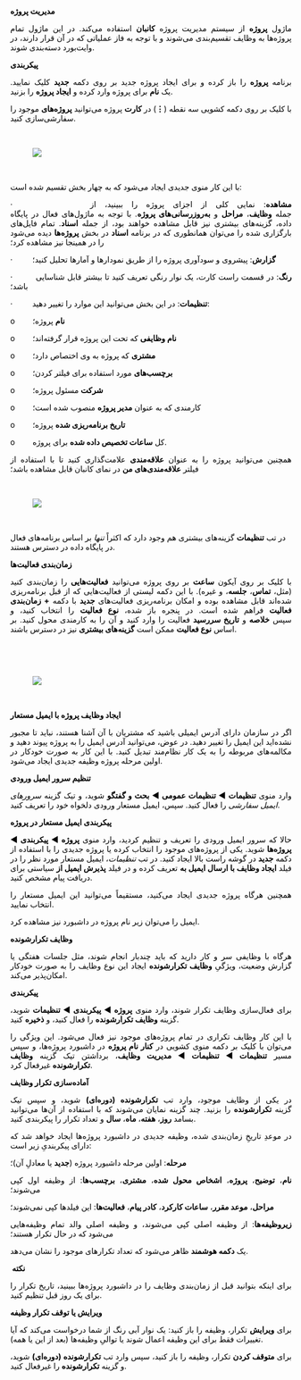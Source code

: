 <p><span class="text-big" style="color:hsl(0,0%,0%);"><strong>مدیریت پروژه</strong></span></p><p style="text-align:justify;"><span style="color:hsl(0,0%,0%);">ماژول&nbsp;<strong>پروژه</strong>&nbsp;از سیستم مدیریت پروژه&nbsp;<strong>کانبان</strong>&nbsp;استفاده می‌کند. در این ماژول تمام پروژه‌ها به وظایف تقسیم‌بندی می‌شوند و با توجه به فاز عملیاتی که در آن قرار دارند، در وایت‌بورد دسته‌بندی شوند.</span></p><p style="text-align:justify;"><span class="text-big" style="color:hsl(0,0%,0%);"><strong>پیکربندی</strong></span></p><p style="text-align:justify;"><span style="color:hsl(0,0%,0%);">برنامه&nbsp;<strong>پروژه</strong>&nbsp;را باز کرده و برای ایجاد پروژه جدید بر روی دکمه&nbsp;<strong>جدید</strong>&nbsp;کلیک نمایید. یک&nbsp;<strong>نام</strong>&nbsp;برای پروژه وارد کرده و&nbsp;<strong>ایجاد پروژه</strong>&nbsp;را بزنید.</span></p><p style="text-align:justify;"><span style="color:hsl(0,0%,0%);">با کلیک بر روی دکمه کشویی سه نقطه (<strong>⋮</strong>) در&nbsp;<strong>کارت</strong>&nbsp;پروژه می‌توانید&nbsp;<strong>پروژه‌های</strong>&nbsp;موجود را سفارشی‌سازی کنید.</span></p><p><span style="color:hsl(0,0%,0%);">&nbsp;</span></p><figure class="image"><img src="https://matini.hubdesk.ir/content/editor/816678cc-2812-4c34-91ce-a585359e4830image.png.png"></figure><p style="text-align:justify;">&nbsp;</p><p style="text-align:justify;"><span style="color:hsl(0,0%,0%);">با این کار منوی جدیدی ایجاد می‌شود که به چهار بخش تقسیم شده است:</span></p><p style="text-align:justify;"><span style="color:hsl(0,0%,0%);">·&nbsp;&nbsp;&nbsp;&nbsp;&nbsp;&nbsp;&nbsp;&nbsp; <strong>مشاهده</strong>: نمایی کلی از اجزای پروژه را ببینید، از جمله&nbsp;<strong>وظایف</strong>،&nbsp;<strong>مراحل</strong>&nbsp;و&nbsp;<strong>به‌روزرسانی‌های پروژه</strong>. با توجه به ماژول‌های فعال در پایگاه داده، گزینه‌های بیشتری نیز قابل مشاهده خواهند بود، از جمله&nbsp;<strong>اسناد</strong>. تمام فایل‌های بارگزاری شده را می‌توان همانطوری که در برنامه&nbsp;<strong>اسناد</strong>&nbsp;در بخش&nbsp;<strong>پروژه‌ها</strong>&nbsp;دیده می‌شود را در همینجا نیز مشاهده کرد؛</span></p><p style="text-align:justify;"><span style="color:hsl(0,0%,0%);">·&nbsp;&nbsp;&nbsp;&nbsp;&nbsp;&nbsp;&nbsp;&nbsp; <strong>گزارش</strong>: پیشروی و سودآوری پروژه را از طریق نمودارها و آمارها تحلیل کنید؛</span></p><p style="text-align:justify;"><span style="color:hsl(0,0%,0%);">·&nbsp;&nbsp;&nbsp;&nbsp;&nbsp;&nbsp;&nbsp;&nbsp; <strong>رنگ</strong>: در قسمت راست کارت، یک نوار رنگی تعریف کنید تا بیشتر قابل شناسایی باشد؛</span></p><p style="text-align:justify;"><span style="color:hsl(0,0%,0%);">·&nbsp;&nbsp;&nbsp;&nbsp;&nbsp;&nbsp;&nbsp;&nbsp; <strong>تنظیمات</strong>: در این بخش می‌توانید این موارد را تغییر دهید:</span></p><p style="text-align:justify;"><span style="color:hsl(0,0%,0%);">o&nbsp;&nbsp;&nbsp;&nbsp;&nbsp;&nbsp;&nbsp; <strong>نام</strong>&nbsp;پروژه؛</span></p><p style="text-align:justify;"><span style="color:hsl(0,0%,0%);">o&nbsp;&nbsp;&nbsp;&nbsp;&nbsp;&nbsp;&nbsp; <strong>نام وظایفی</strong>&nbsp;که تحت این پروژه قرار گرفته‌اند؛</span></p><p style="text-align:justify;"><span style="color:hsl(0,0%,0%);">o&nbsp;&nbsp;&nbsp;&nbsp;&nbsp;&nbsp;&nbsp; <strong>مشتری</strong>&nbsp;که پروژه به وی اختصاص دارد؛</span></p><p style="text-align:justify;"><span style="color:hsl(0,0%,0%);">o&nbsp;&nbsp;&nbsp;&nbsp;&nbsp;&nbsp;&nbsp; <strong>برچسب‌های</strong>&nbsp;مورد استفاده برای فیلتر کردن؛</span></p><p style="text-align:justify;"><span style="color:hsl(0,0%,0%);">o&nbsp;&nbsp;&nbsp;&nbsp;&nbsp;&nbsp;&nbsp; <strong>شرکت</strong>&nbsp;مسئول پروژه؛</span></p><p style="text-align:justify;"><span style="color:hsl(0,0%,0%);">o&nbsp;&nbsp;&nbsp;&nbsp;&nbsp;&nbsp;&nbsp; کارمندی که به عنوان&nbsp;<strong>مدیر پروژه</strong>&nbsp;منصوب شده است؛</span></p><p style="text-align:justify;"><span style="color:hsl(0,0%,0%);">o&nbsp;&nbsp;&nbsp;&nbsp;&nbsp;&nbsp;&nbsp; <strong>تاریخ برنامه‌ریزی شده</strong>&nbsp;پروژه؛</span></p><p style="text-align:justify;"><span style="color:hsl(0,0%,0%);">o&nbsp;&nbsp;&nbsp;&nbsp;&nbsp;&nbsp;&nbsp; کل&nbsp;<strong>ساعات تخصیص داده شده</strong>&nbsp;برای پروژه.</span></p><p style="text-align:justify;"><span style="color:hsl(0,0%,0%);">همچنین می‌توانید پروژه را به عنوان&nbsp;<strong>علاقه‌مندی</strong>&nbsp;علامت‌گذاری کنید تا با استفاده از فیلتر&nbsp;<strong>علاقه‌مندی‌های من</strong>&nbsp;در نمای کانبان قابل مشاهده باشد؛</span></p><p style="text-align:justify;"><span style="color:hsl(0,0%,0%);">&nbsp;</span></p><figure class="image"><img src="https://matini.hubdesk.ir/content/editor/9ebceadf-1232-4711-979e-982fa361d0f1image.png.png"></figure><p>&nbsp;</p><p><span style="color:hsl(0,0%,0%);">در تب&nbsp;<strong>تنظیمات</strong>&nbsp;گزینه‌های بیشتری هم وجود دارد که اکثراً&nbsp;<i>تنها</i>&nbsp;بر اساس برنامه‌های فعال در پایگاه داده در دسترس هستند.</span></p><p><span class="text-big" style="color:hsl(0,0%,0%);"><strong>زمان‌بندی فعالیت‌ها</strong></span></p><p style="text-align:justify;"><span style="color:hsl(0,0%,0%);">با کلیک بر روی آیکون&nbsp;<strong>ساعت</strong>&nbsp;بر روی پروژه می‌توانید&nbsp;<strong>فعالیت‌هایی</strong>&nbsp;را زمان‌بندی کنید (مثل،&nbsp;<strong>تماس</strong>،&nbsp;<strong>جلسه</strong>، و غیره). با این دکمه لیستی از فعالیت‌هایی که از قبل برنامه‌ریزی شده‌اند قابل مشاهده بوده و امکان برنامه‌ریزی فعالیت‌های&nbsp;<strong>جدید</strong>&nbsp;با دکمه&nbsp;<strong>+ زمان‌بندی فعالیت</strong>&nbsp;فراهم شده است. در پنجره باز شده،&nbsp;<strong>نوع فعالیت</strong>&nbsp;را انتخاب کنید، و سپس&nbsp;<strong>خلاصه‌</strong>&nbsp;و&nbsp;<strong>تاریخ سررسید</strong>&nbsp;فعالیت را وارد کنید و آن را به کارمندی محول کنید. بر اساس&nbsp;<strong>نوع فعالیت</strong>&nbsp;ممکن است&nbsp;<strong>گزینه‌های بیشتری</strong>&nbsp;نیز در دسترس باشند.</span></p><p>&nbsp;</p><p><span style="color:hsl(0,0%,0%);">&nbsp;</span></p><figure class="image"><img src="https://matini.hubdesk.ir/content/editor/85106325-c9a1-4572-8cfd-ff985b1e6fa2image.png.png"></figure><p><span style="color:hsl(0,0%,0%);">&nbsp;</span></p><p style="text-align:justify;"><span class="text-big" style="color:hsl(0,0%,0%);"><strong>ایجاد وظایف پروژه با ایمیل مستعار</strong></span></p><p style="text-align:justify;"><span style="color:hsl(0,0%,0%);">اگر در سازمان دارای آدرس ایمیلی باشید که مشتریان با آن آشنا هستند، نباید تا مجبور نشده‌اید این ایمیل را تغییر دهید. در عوض، می‌توانید آدرس ایمیل را به پروژه پیوند دهید و مکالمه‌های مربوطه را به یک کار نظام‌مند تبدیل کنید. با این کار به صورت خودکار در اولین مرحله پروژه وظیفه جدیدی ایجاد می‌شود.</span></p><p style="text-align:justify;"><span class="text-big" style="color:hsl(0,0%,0%);"><strong>تنظیم سرور ایمیل ورودی</strong></span></p><p style="text-align:justify;"><span style="color:hsl(0,0%,0%);">وارد منوی&nbsp;<strong>تنظیمات ◄ تنظیمات عمومی ◄ بحث و گفتگو</strong>&nbsp;شوید، و تیک گزینه&nbsp;<i>سرورهای ایمیل سفارشی</i>&nbsp;را فعال کنید. سپس، ایمیل مستعار ورودی دلخواه خود را تعریف کنید.</span></p><p style="text-align:justify;"><span class="text-big" style="color:hsl(0,0%,0%);"><strong>پیکربندی ایمیل مستعار در پروژه</strong></span></p><p style="text-align:justify;"><span style="color:hsl(0,0%,0%);">حالا که سرور ایمیل ورودی را تعریف و تنظیم کردید، وارد منوی&nbsp;<strong>پروژه ◄ پیکربندی ◄ پروژه‌ها</strong>&nbsp;شوید. یکی از پروژه‌های موجود را انتخاب کرده یا پروژه جدیدی را با استفاده از دکمه&nbsp;<strong>جدید</strong>&nbsp;در گوشه راست بالا ایجاد کنید. در تب&nbsp;<i>تنظیمات</i>، ایمیل مستعار مورد نظر را در فیلد&nbsp;<strong>ایجاد وظایف با ارسال ایمیل به</strong>&nbsp;تعریف کرده و در فیلد&nbsp;<strong>پذیرش ایمیل از</strong>&nbsp;سیاستی برای دریافت پیام مشخص کنید.</span></p><p style="text-align:justify;"><span style="color:hsl(0,0%,0%);">همچنین هرگاه پروژه جدیدی ایجاد می‌کنید، مستقیماً می‌توانید این ایمیل مستعار را انتخاب نمایید.</span></p><p style="text-align:justify;"><span style="color:hsl(0,0%,0%);">ایمیل را می‌توان زیر نام پروژه در داشبورد نیز مشاهده کرد.</span></p><p style="text-align:justify;"><span class="text-big" style="color:hsl(0,0%,0%);"><strong>وظایف تکرارشونده</strong></span></p><p style="text-align:justify;"><span style="color:hsl(0,0%,0%);">هرگاه با وظایفی سر و کار دارید که باید چندبار انجام شوند، مثل جلسات هفتگی یا گزارش وضعیت، ویژگیِ&nbsp;<strong>وظایف تکرارشونده</strong>&nbsp;ایجاد این نوع وظایف را به صورت خودکار امکان‌پذیر می‌کند.</span></p><p style="text-align:justify;"><span style="color:hsl(0,0%,0%);"><strong>پیکربندی</strong></span></p><p style="text-align:justify;"><span style="color:hsl(0,0%,0%);">برای فعال‌سازی وظایف تکرار شوند، وارد منوی&nbsp;<strong>پروژه ◄ پیکربندی ◄ تنظیمات</strong>&nbsp;شوید، گزینه&nbsp;<strong>وظایف تکرارشونده</strong>&nbsp;را فعال کنید، و&nbsp;<strong>ذخیره</strong>&nbsp;کنید.</span></p><p style="text-align:justify;"><span style="color:hsl(0,0%,0%);">با این کار وظایف تکراری در تمام پروژه‌های موجود نیز فعال می‌شود. این ویژگی را می‌توان با کلیک بر دکمه منوی کشویی در&nbsp;<strong>کنار نام پروژه</strong>&nbsp;در داشبورد پروژه‌ها، و سپس مسیر&nbsp;<strong>تنظیمات ◄ تنظیمات ◄ مدیریت وظایف</strong>، برداشتن تیک گزینه&nbsp;<strong>وظایف تکرارشونده</strong>&nbsp;غیرفعال کرد.</span></p><p style="text-align:justify;"><span class="text-big" style="color:hsl(0,0%,0%);"><strong>آماده‌سازی تکرار وظایف</strong></span></p><p style="text-align:justify;"><span style="color:hsl(0,0%,0%);">در یکی از وظایف موجود، وارد تب&nbsp;<strong>تکرارشونده (دوره‌ای)</strong>&nbsp;شوید، و سپس تیک گزینه&nbsp;<strong>تکرارشونده</strong>&nbsp;را بزنید. چند گزینه نمایان می‌شوند که با استفاده از آن‌ها می‌توانید بسامد&nbsp;<strong>روز</strong>،&nbsp;<strong>هفته</strong>،&nbsp;<strong>ماه</strong>،&nbsp;<strong>سال</strong>&nbsp;و تعداد تکرار را پیکربندی کنید.</span></p><p style="text-align:justify;"><span style="color:hsl(0,0%,0%);">در موعدِ تاریخِ زمان‌بندی شده، وظیفه جدیدی در داشبورد پروژه‌ها ایجاد خواهد شد که دارای پیکربندیِ زیر است:</span></p><p style="text-align:justify;"><span style="color:hsl(0,0%,0%);"><strong>مرحله</strong>: اولین مرحله داشبورد پروژه (<strong>جدید</strong>&nbsp;یا معادلِ آن)؛</span></p><p style="text-align:justify;"><span style="color:hsl(0,0%,0%);"><strong>نام</strong>،&nbsp;<strong>توضیح</strong>،&nbsp;<strong>پروژه</strong>،&nbsp;<strong>اشخاص محول شده</strong>،&nbsp;<strong>مشتری</strong>،&nbsp;<strong>برچسب‌ها</strong>: از وظیفه اول کپی می‌شوند؛</span></p><p style="text-align:justify;"><span style="color:hsl(0,0%,0%);"><strong>مراحل</strong>،&nbsp;<strong>موعد مقرر</strong>،&nbsp;<strong>ساعات کارکرد</strong>،&nbsp;<strong>کادر پیام</strong>،&nbsp;<strong>فعالیت‌ها</strong>: این فیلدها کپی نمی‌شوند؛</span></p><p style="text-align:justify;"><span style="color:hsl(0,0%,0%);"><strong>زیروظیفه‌ها</strong>: از وظیفه اصلی کپی می‌شوند، و وظیفه اصلی والد تمام وظیفه‌هایی می‌شود که در حال تکرار هستند؛</span></p><p style="text-align:justify;"><span style="color:hsl(0,0%,0%);">یک&nbsp;<strong>دکمه هوشمند</strong>&nbsp;ظاهر می‌شود که تعداد تکرارهای موجود را نشان می‌دهد.</span></p><p style="text-align:justify;"><span style="color:hsl(0,0%,0%);"><strong>&nbsp;نکته</strong></span></p><p style="text-align:justify;"><span style="color:hsl(0,0%,0%);">برای اینکه بتوانید قبل از زمان‌بندی وظایف را در داشبورد پروژه‌ها ببینید، تاریخ تکرار را برای یک روز قبل تنظیم کنید.</span></p><p style="text-align:justify;"><span class="text-big" style="color:hsl(0,0%,0%);"><strong>ویرایش یا توقف تکرار وظیفه</strong></span></p><p style="text-align:justify;"><span style="color:hsl(0,0%,0%);">برای&nbsp;<strong>ویرایش</strong>&nbsp;تکرار، وظیفه را باز کنید: یک نوار آبی رنگ از شما درخواست می‌کند که آیا تغییرات فقط برای این وظیفه اعمال شوند یا توالیِ وظیفه‌ها (بعد از این یا همه).</span></p><p style="text-align:justify;"><span style="color:hsl(0,0%,0%);">برای&nbsp;<strong>متوقف کردن</strong>&nbsp;تکرار، وظیفه را باز کنید، سپس وارد تب&nbsp;<strong>تکرارشونده (دوره‌ای)</strong>&nbsp;شوید، و گزینه&nbsp;<strong>تکرارشونده</strong>&nbsp;را غیرفعال کنید.</span></p>